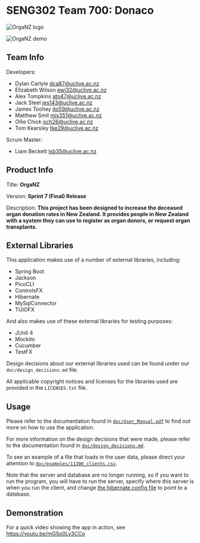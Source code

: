 # SENG302 Team 700: Donaco
![OrgaNZ logo](https://eng-git.canterbury.ac.nz/seng302-2018/team-700/uploads/aa0996125ee57a65f6db44f06e51d034/ORGANZ.png "OrgaNZ Logo")

![OrgaNZ demo](https://olliechick.co.nz/images/organz.jpg "OrgaNZ demo")

## Team Info
Developers:
* Dylan Carlyle <dca87@uclive.ac.nz>
* Elizabeth Wilson <ewi32@uclive.ac.nz>
* Alex Tompkins <ato47@uclive.ac.nz>
* Jack Steel <jes143@uclive.ac.nz>
* James Toohey <jto59@uclive.ac.nz>
* Matthew Smit <mjs351@uclive.ac.nz>
* Ollie Chick <och26@uclive.ac.nz>
* Tom Kearsley <tke29@uclive.ac.nz>

Scrum Master:
* Liam Beckett <lsb35@uclive.ac.nz>

## Product Info
Title: **OrgaNZ**

Version: **Sprint 7 (Final) Release**

Description: **This project has been designed to increase the deceased organ donation rates in New Zealand.
It provides people in New Zealand with a system they can use to register as organ donors, or request organ transplants.**

## External Libraries

This application makes use of a number of external libraries, including:
* Spring Boot
* Jackson
* PicoCLI
* ControlsFX
* Hibernate
* MySqlConnector
* TUIOFX

And also makes use of these external libraries for testing purposes:
* JUnit 4
* Mockito
* Cucumber
* TestFX

Design decisions about our external libraries used can be found under our `doc/design_decisions.md` file.

All applicable copyright notices and licenses for the libraries used are provided in the `LICENSES.txt` file.

## Usage

Please refer to the documentation found in [`doc/User_Manual.pdf`](../master/doc/User_Manual.pdf) to find out more on how to use the application.

For more information on the design decisions that were made, please refer to the documentation found in
[`doc/design_decisions.md`](../master/doc/design_decisions.md).

To see an example of a file that loads in the user data, please direct your attention to
[`doc/examples/11300_clients.csv`](../master/doc/examples/11300_clients.csv).

Note that the server and database are no longer running, so if you want to run the program, you will have to run the server, specify where this server is when you run the client, and change [the hibernate config file](https://github.com/UCNZ-SENG302-2018-Donaco/OrgaNZ/blob/master/server/src/main/resources/hibernate.cfg.xml) to point to a database.

## Demonstration

For a quick video showing the app in action, see https://youtu.be/mG5o0Ly3CCo
